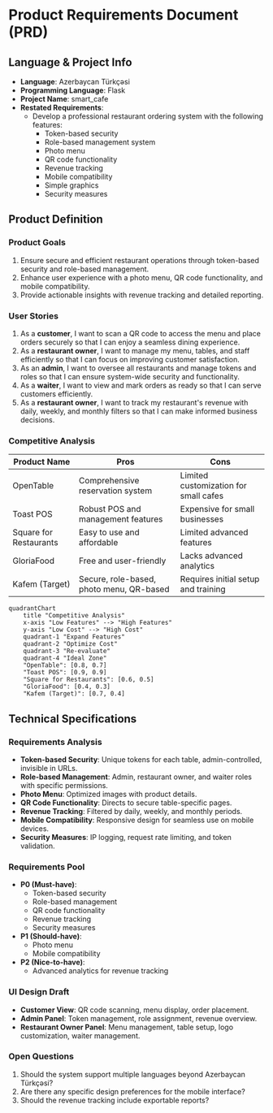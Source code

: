 # Product Requirements Document (PRD)

## Language & Project Info
- **Language**: Azerbaycan Türkçəsi
- **Programming Language**: Flask
- **Project Name**: smart_cafe
- **Restated Requirements**: 
  - Develop a professional restaurant ordering system with the following features:
    - Token-based security
    - Role-based management system
    - Photo menu
    - QR code functionality
    - Revenue tracking
    - Mobile compatibility
    - Simple graphics
    - Security measures

## Product Definition

### Product Goals
1. Ensure secure and efficient restaurant operations through token-based security and role-based management.
2. Enhance user experience with a photo menu, QR code functionality, and mobile compatibility.
3. Provide actionable insights with revenue tracking and detailed reporting.

### User Stories
1. As a **customer**, I want to scan a QR code to access the menu and place orders securely so that I can enjoy a seamless dining experience.
2. As a **restaurant owner**, I want to manage my menu, tables, and staff efficiently so that I can focus on improving customer satisfaction.
3. As an **admin**, I want to oversee all restaurants and manage tokens and roles so that I can ensure system-wide security and functionality.
4. As a **waiter**, I want to view and mark orders as ready so that I can serve customers efficiently.
5. As a **restaurant owner**, I want to track my restaurant's revenue with daily, weekly, and monthly filters so that I can make informed business decisions.

### Competitive Analysis
| Product Name       | Pros                                      | Cons                                  |
|--------------------|-------------------------------------------|---------------------------------------|
| OpenTable          | Comprehensive reservation system          | Limited customization for small cafes |
| Toast POS          | Robust POS and management features        | Expensive for small businesses        |
| Square for Restaurants | Easy to use and affordable            | Limited advanced features             |
| GloriaFood         | Free and user-friendly                   | Lacks advanced analytics              |
| Kafem (Target) | Secure, role-based, photo menu, QR-based  | Requires initial setup and training   |

```mermaid
quadrantChart
    title "Competitive Analysis"
    x-axis "Low Features" --> "High Features"
    y-axis "Low Cost" --> "High Cost"
    quadrant-1 "Expand Features"
    quadrant-2 "Optimize Cost"
    quadrant-3 "Re-evaluate"
    quadrant-4 "Ideal Zone"
    "OpenTable": [0.8, 0.7]
    "Toast POS": [0.9, 0.9]
    "Square for Restaurants": [0.6, 0.5]
    "GloriaFood": [0.4, 0.3]
    "Kafem (Target)": [0.7, 0.4]
```

## Technical Specifications

### Requirements Analysis
- **Token-based Security**: Unique tokens for each table, admin-controlled, invisible in URLs.
- **Role-based Management**: Admin, restaurant owner, and waiter roles with specific permissions.
- **Photo Menu**: Optimized images with product details.
- **QR Code Functionality**: Directs to secure table-specific pages.
- **Revenue Tracking**: Filtered by daily, weekly, and monthly periods.
- **Mobile Compatibility**: Responsive design for seamless use on mobile devices.
- **Security Measures**: IP logging, request rate limiting, and token validation.

### Requirements Pool
- **P0 (Must-have)**:
  - Token-based security
  - Role-based management
  - QR code functionality
  - Revenue tracking
  - Security measures
- **P1 (Should-have)**:
  - Photo menu
  - Mobile compatibility
- **P2 (Nice-to-have)**:
  - Advanced analytics for revenue tracking

### UI Design Draft
- **Customer View**: QR code scanning, menu display, order placement.
- **Admin Panel**: Token management, role assignment, revenue overview.
- **Restaurant Owner Panel**: Menu management, table setup, logo customization, waiter management.

### Open Questions
1. Should the system support multiple languages beyond Azerbaycan Türkçəsi?
2. Are there any specific design preferences for the mobile interface?
3. Should the revenue tracking include exportable reports?